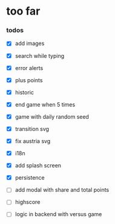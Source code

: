 # too far

### todos

- [x] add images
- [x] search while typing
- [x] error alerts
- [x] plus points
- [x] historic
- [x] end game when 5 times
- [x] game with daily random seed
- [x] transition svg
- [x] fix austria svg
- [x] i18n
- [x] add splash screen
- [x] persistence

- [ ] add modal with share and total points
- [ ] highscore
- [ ] logic in backend with versus game
